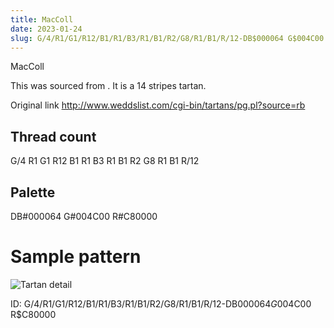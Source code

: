 ```yaml
---
title: MacColl
date: 2023-01-24
slug: G/4/R1/G1/R12/B1/R1/B3/R1/B1/R2/G8/R1/B1/R/12-DB$000064 G$004C00 R$C80000
---
```

MacColl

This was sourced from <no value>.  It is a 14 stripes tartan.

Original link http://www.weddslist.com/cgi-bin/tartans/pg.pl?source=rb

## Thread count
G/4 R1 G1 R12 B1 R1 B3 R1 B1 R2 G8 R1 B1 R/12

## Palette
DB#000064 G#004C00 R#C80000

# Sample pattern

![Tartan detail](tartan.png "G/4 R1 G1 R12 B1 R1 B3 R1 B1 R2 G8 R1 B1 R/12 tartan")

ID: G/4/R1/G1/R12/B1/R1/B3/R1/B1/R2/G8/R1/B1/R/12-DB$000064 G$004C00 R$C80000
